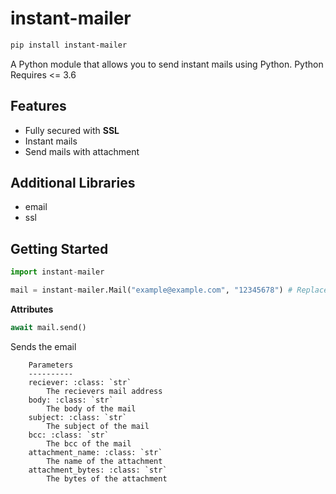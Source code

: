 # instant-mailer
```sh
pip install instant-mailer
```

A Python module that allows you to send instant mails using Python.
Python Requires <= 3.6

## Features
* Fully secured with **SSL**
* Instant mails
* Send mails with attachment

## Additional Libraries
* email
* ssl

## Getting Started

```py
import instant-mailer

mail = instant-mailer.Mail("example@example.com", "12345678") # Replace with your email and password
```

**Attributes**

```py
await mail.send()
```

Sends the email
		
		Parameters
		----------
		reciever: :class: `str`
			The recievers mail address
		body: :class: `str`
			The body of the mail
		subject: :class: `str`
			The subject of the mail
		bcc: :class: `str`
			The bcc of the mail
		attachment_name: :class: `str`
			The name of the attachment
		attachment_bytes: :class: `str`
			The bytes of the attachment


